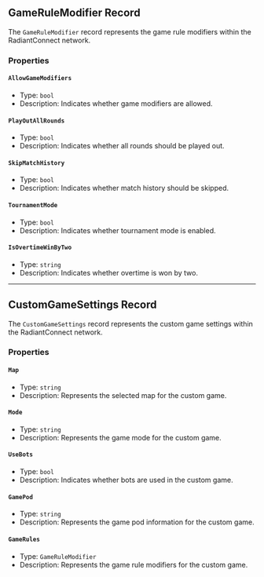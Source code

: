 ## GameRuleModifier Record

The `GameRuleModifier` record represents the game rule modifiers within the RadiantConnect network.

### Properties

#### `AllowGameModifiers`

- Type: `bool`
- Description: Indicates whether game modifiers are allowed.

#### `PlayOutAllRounds`

- Type: `bool`
- Description: Indicates whether all rounds should be played out.

#### `SkipMatchHistory`

- Type: `bool`
- Description: Indicates whether match history should be skipped.

#### `TournamentMode`

- Type: `bool`
- Description: Indicates whether tournament mode is enabled.

#### `IsOvertimeWinByTwo`

- Type: `string`
- Description: Indicates whether overtime is won by two.

---

## CustomGameSettings Record

The `CustomGameSettings` record represents the custom game settings within the RadiantConnect network.

### Properties

#### `Map`

- Type: `string`
- Description: Represents the selected map for the custom game.

#### `Mode`

- Type: `string`
- Description: Represents the game mode for the custom game.

#### `UseBots`

- Type: `bool`
- Description: Indicates whether bots are used in the custom game.

#### `GamePod`

- Type: `string`
- Description: Represents the game pod information for the custom game.

#### `GameRules`

- Type: `GameRuleModifier`
- Description: Represents the game rule modifiers for the custom game.

